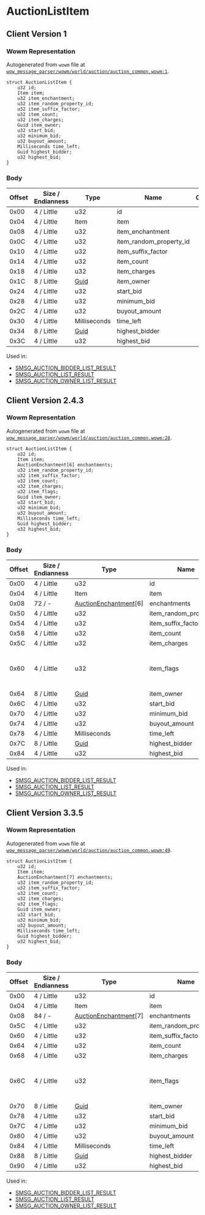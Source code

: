# AuctionListItem

## Client Version 1

### Wowm Representation

Autogenerated from `wowm` file at [`wow_message_parser/wowm/world/auction/auction_common.wowm:1`](https://github.com/gtker/wow_messages/tree/main/wow_message_parser/wowm/world/auction/auction_common.wowm#L1).
```rust,ignore
struct AuctionListItem {
    u32 id;
    Item item;
    u32 item_enchantment;
    u32 item_random_property_id;
    u32 item_suffix_factor;
    u32 item_count;
    u32 item_charges;
    Guid item_owner;
    u32 start_bid;
    u32 minimum_bid;
    u32 buyout_amount;
    Milliseconds time_left;
    Guid highest_bidder;
    u32 highest_bid;
}
```
### Body

| Offset | Size / Endianness | Type | Name | Comment |
| ------ | ----------------- | ---- | ---- | ------- |
| 0x00 | 4 / Little | u32 | id |  |
| 0x04 | 4 / Little | Item | item |  |
| 0x08 | 4 / Little | u32 | item_enchantment |  |
| 0x0C | 4 / Little | u32 | item_random_property_id |  |
| 0x10 | 4 / Little | u32 | item_suffix_factor |  |
| 0x14 | 4 / Little | u32 | item_count |  |
| 0x18 | 4 / Little | u32 | item_charges |  |
| 0x1C | 8 / Little | [Guid](../types/packed-guid.md) | item_owner |  |
| 0x24 | 4 / Little | u32 | start_bid |  |
| 0x28 | 4 / Little | u32 | minimum_bid |  |
| 0x2C | 4 / Little | u32 | buyout_amount |  |
| 0x30 | 4 / Little | Milliseconds | time_left |  |
| 0x34 | 8 / Little | [Guid](../types/packed-guid.md) | highest_bidder |  |
| 0x3C | 4 / Little | u32 | highest_bid |  |


Used in:
* [SMSG_AUCTION_BIDDER_LIST_RESULT](smsg_auction_bidder_list_result.md)
* [SMSG_AUCTION_LIST_RESULT](smsg_auction_list_result.md)
* [SMSG_AUCTION_OWNER_LIST_RESULT](smsg_auction_owner_list_result.md)

## Client Version 2.4.3

### Wowm Representation

Autogenerated from `wowm` file at [`wow_message_parser/wowm/world/auction/auction_common.wowm:28`](https://github.com/gtker/wow_messages/tree/main/wow_message_parser/wowm/world/auction/auction_common.wowm#L28).
```rust,ignore
struct AuctionListItem {
    u32 id;
    Item item;
    AuctionEnchantment[6] enchantments;
    u32 item_random_property_id;
    u32 item_suffix_factor;
    u32 item_count;
    u32 item_charges;
    u32 item_flags;
    Guid item_owner;
    u32 start_bid;
    u32 minimum_bid;
    u32 buyout_amount;
    Milliseconds time_left;
    Guid highest_bidder;
    u32 highest_bid;
}
```
### Body

| Offset | Size / Endianness | Type | Name | Comment |
| ------ | ----------------- | ---- | ---- | ------- |
| 0x00 | 4 / Little | u32 | id |  |
| 0x04 | 4 / Little | Item | item |  |
| 0x08 | 72 / - | [AuctionEnchantment](auctionenchantment.md)[6] | enchantments |  |
| 0x50 | 4 / Little | u32 | item_random_property_id |  |
| 0x54 | 4 / Little | u32 | item_suffix_factor |  |
| 0x58 | 4 / Little | u32 | item_count |  |
| 0x5C | 4 / Little | u32 | item_charges |  |
| 0x60 | 4 / Little | u32 | item_flags | mangosone: item flags (dynamic?) (0x04 no lockId?) |
| 0x64 | 8 / Little | [Guid](../types/packed-guid.md) | item_owner |  |
| 0x6C | 4 / Little | u32 | start_bid |  |
| 0x70 | 4 / Little | u32 | minimum_bid |  |
| 0x74 | 4 / Little | u32 | buyout_amount |  |
| 0x78 | 4 / Little | Milliseconds | time_left |  |
| 0x7C | 8 / Little | [Guid](../types/packed-guid.md) | highest_bidder |  |
| 0x84 | 4 / Little | u32 | highest_bid |  |


Used in:
* [SMSG_AUCTION_BIDDER_LIST_RESULT](smsg_auction_bidder_list_result.md)
* [SMSG_AUCTION_LIST_RESULT](smsg_auction_list_result.md)
* [SMSG_AUCTION_OWNER_LIST_RESULT](smsg_auction_owner_list_result.md)

## Client Version 3.3.5

### Wowm Representation

Autogenerated from `wowm` file at [`wow_message_parser/wowm/world/auction/auction_common.wowm:49`](https://github.com/gtker/wow_messages/tree/main/wow_message_parser/wowm/world/auction/auction_common.wowm#L49).
```rust,ignore
struct AuctionListItem {
    u32 id;
    Item item;
    AuctionEnchantment[7] enchantments;
    u32 item_random_property_id;
    u32 item_suffix_factor;
    u32 item_count;
    u32 item_charges;
    u32 item_flags;
    Guid item_owner;
    u32 start_bid;
    u32 minimum_bid;
    u32 buyout_amount;
    Milliseconds time_left;
    Guid highest_bidder;
    u32 highest_bid;
}
```
### Body

| Offset | Size / Endianness | Type | Name | Comment |
| ------ | ----------------- | ---- | ---- | ------- |
| 0x00 | 4 / Little | u32 | id |  |
| 0x04 | 4 / Little | Item | item |  |
| 0x08 | 84 / - | [AuctionEnchantment](auctionenchantment.md)[7] | enchantments |  |
| 0x5C | 4 / Little | u32 | item_random_property_id |  |
| 0x60 | 4 / Little | u32 | item_suffix_factor |  |
| 0x64 | 4 / Little | u32 | item_count |  |
| 0x68 | 4 / Little | u32 | item_charges |  |
| 0x6C | 4 / Little | u32 | item_flags | mangosone: item flags (dynamic?) (0x04 no lockId?) |
| 0x70 | 8 / Little | [Guid](../types/packed-guid.md) | item_owner |  |
| 0x78 | 4 / Little | u32 | start_bid |  |
| 0x7C | 4 / Little | u32 | minimum_bid |  |
| 0x80 | 4 / Little | u32 | buyout_amount |  |
| 0x84 | 4 / Little | Milliseconds | time_left |  |
| 0x88 | 8 / Little | [Guid](../types/packed-guid.md) | highest_bidder |  |
| 0x90 | 4 / Little | u32 | highest_bid |  |


Used in:
* [SMSG_AUCTION_BIDDER_LIST_RESULT](smsg_auction_bidder_list_result.md)
* [SMSG_AUCTION_LIST_RESULT](smsg_auction_list_result.md)
* [SMSG_AUCTION_OWNER_LIST_RESULT](smsg_auction_owner_list_result.md)

